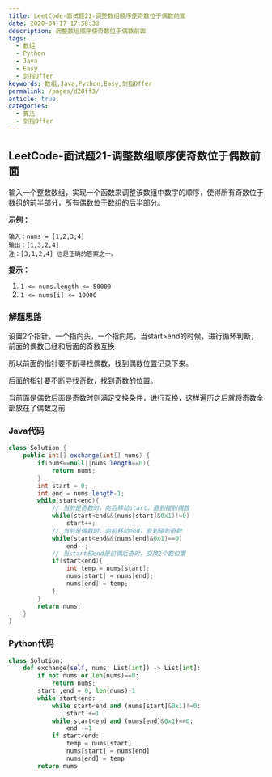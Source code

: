 ```yaml
---
title: LeetCode-面试题21-调整数组顺序使奇数位于偶数前面
date: 2020-04-17 17:58:38
description: 调整数组顺序使奇数位于偶数前面
tags: 
  - 数组
  - Python
  - Java
  - Easy
  - 剑指Offer
keywords: 数组,Java,Python,Easy,剑指Offer
permalink: /pages/d28ff3/
article: true
categories: 
  - 算法
  - 剑指Offer
---
```


## LeetCode-面试题21-调整数组顺序使奇数位于偶数前面

输入一个整数数组，实现一个函数来调整该数组中数字的顺序，使得所有奇数位于数组的前半部分，所有偶数位于数组的后半部分。

 <!--more-->

**示例：**

```
输入：nums = [1,2,3,4]
输出：[1,3,2,4] 
注：[3,1,2,4] 也是正确的答案之一。
```

**提示：**

1. `1 <= nums.length <= 50000`
2. `1 <= nums[i] <= 10000`

### 解题思路

设置2个指针，一个指向头，一个指向尾，当start>end的时候，进行循环判断，前面的偶数已经和后面的奇数互换

所以前面的指针要不断寻找偶数，找到偶数位置记录下来。

后面的指针要不断寻找奇数，找到奇数的位置。

当前面是偶数后面是奇数时则满足交换条件，进行互换，这样遍历之后就将奇数全部放在了偶数之前

### Java代码

```java
class Solution {
    public int[] exchange(int[] nums) {
        if(nums==null||nums.length==0){
            return nums;
        }
        int start = 0;
        int end = nums.length-1;
        while(start<end){
            // 当前是奇数时，向后移动start，直到碰到偶数
            while(start<end&&(nums[start]&0x1)!=0)
                start++;
            // 当前是偶数时，向前移动end，直到碰到奇数
            while(start<end&&(nums[end]&0x1)==0)
                end--;
            // 当start和end是前偶后奇时，交换2个数位置
            if(start<end){
                int temp = nums[start];
                nums[start] = nums[end];
                nums[end] = temp;
            }
        }
        return nums;
    }
}
```

### Python代码

```python
class Solution:
    def exchange(self, nums: List[int]) -> List[int]:
        if not nums or len(nums)==0:
            return nums;
        start ,end = 0, len(nums)-1
        while start<end:
            while start<end and (nums[start]&0x1)!=0:
                start +=1
            while start<end and (nums[end]&0x1)==0:
                end -=1
            if start<end:
                temp = nums[start]
                nums[start] = nums[end]
                nums[end] = temp
        return nums
```

